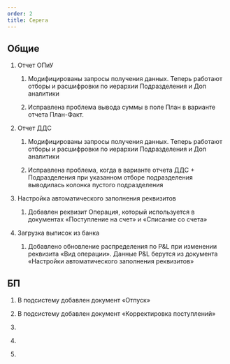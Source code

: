 ```yaml
---
order: 2
title: Серега
---
```


## **Общие**

1. Отчет ОПиУ

   1. Модифицированы запросы получения данных. Теперь работают отборы и расшифровки по иерархии Подразделения и Доп аналитики

   2. Исправлена проблема вывода суммы в поле План в варианте отчета План-Факт.

2. Отчет ДДС

   1. Модифицированы запросы получения данных. Теперь работают отборы и расшифровки по иерархии Подразделения и Доп аналитики

   2. Исправлена проблема, когда в варианте отчета ДДС + Подразделения при указанном отборе подразделения выводилась колонка пустого подразделения

3. Настройка автоматического заполнения реквизитов

   1. Добавлен реквизит Операция, который используется в документах «Поступление на счет» и «Списание со счета»

4. Загрузка выписок из банка

   1. Добавлено обновление распределения по P&L при изменении реквизита «Вид операции». Данные P&L берутся из документа «Настройки автоматического заполнения реквизитов»

## БП

1. В подсистему добавлен документ «Отпуск»

2. В подсистему добавлен документ «Корректировка поступлений»

3.  

4.  

5.  
